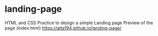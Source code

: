 # landing-page
HTML and CSS Practice to design a simple Landing page
Preview of the page (index.html)
https://atta194.github.io/landing-page/

